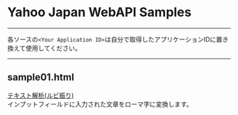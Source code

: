 ﻿# Yahoo Japan WebAPI Samples

---

各ソースの`<Your Application ID>`は自分で取得したアプリケーションIDに置き換えて使用してください。

---

## sample01.html
[テキスト解析(ルビ振り)](https://developer.yahoo.co.jp/webapi/jlp/furigana/v1/furigana.html)  
インプットフィールドに入力された文章をローマ字に変換します。
